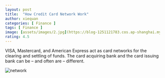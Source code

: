 ```yaml
---
layout: post
title:  "How Credit Card Network Work"
author: xiequan
categories: [ Finance ]
tags: [ Finance ]
image: [assets/images/2.jpg](https://blog-1251121783.cos.ap-shanghai.myqcloud.com/2022/07/how_visa_and_ma_work.png)
rating: 4.5
---
```


VISA, Mastercard, and American Express act as card networks for the clearing and settling of funds. The card acquiring bank and the card issuing bank can be – and often are – different.

![network](https://blog-1251121783.cos.ap-shanghai.myqcloud.com/2022/07/how_visa_and_ma_work.png) 